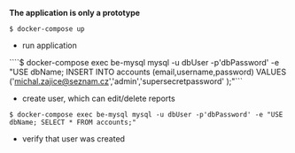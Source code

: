 **The application is only a prototype**

```$ docker-compose up```
- run application

````$ docker-compose exec be-mysql mysql -u dbUser -p'dbPassword' -e "USE dbName; INSERT INTO accounts (email,username,password) VALUES ('michal.zajice@seznam.cz','admin','supersecretpassword' );"```
- create user, which can edit/delete reports

```$ docker-compose exec be-mysql mysql -u dbUser -p'dbPassword' -e "USE dbName; SELECT * FROM accounts;"```
- verify that user was created